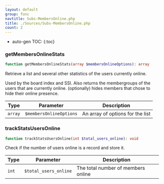 ```yaml
---
layout: default
group: func
navtitle: Subs-MembersOnline.php
title: ./Sources/Subs-MembersOnline.php
count: 2
---
```

* auto-gen TOC:
{:toc}
### getMembersOnlineStats

```php
function getMembersOnlineStats(array $membersOnlineOptions): array
```
Retrieve a list and several other statistics of the users currently online.

Used by the board index and SSI.
Also returns the membergroups of the users that are currently online.
(optionally) hides members that chose to hide their online presence.

Type|Parameter|Description
---|---|---
`array`|`$membersOnlineOptions`|An array of options for the list

### trackStatsUsersOnline

```php
function trackStatsUsersOnline(int $total_users_online): void
```
Check if the number of users online is a record and store it.



Type|Parameter|Description
---|---|---
`int`|`$total_users_online`|The total number of members online

